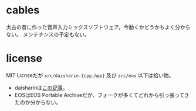 # cables
太古の昔に作った音声入力ミックスソフトウェア。今動くかどうかもよく分からない。
メンテナンスの予定もない。

# license
MIT Licnseだが `src/daisharin.{cpp,hpp}` 及び `src/eos` 以下は拾い物。

- daisharinは[この記事](https://codezine.jp/article/detail/315)。
- EOSはEOS Portable Archiveだが、フォークが多くてどれから引っ張ってきたのか分からない。

